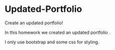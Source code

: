 # Updated-Portfolio
Create an updated portfolio!

In this homework we created an updated portfolio .

I only use bootstrap and some css for styling.



